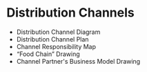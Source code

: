 # Distribution Channels

* Distribution Channel Diagram
* Distribution Channel Plan
* Channel Responsibility Map
* “Food Chain” Drawing
* Channel Partner's Business Model Drawing